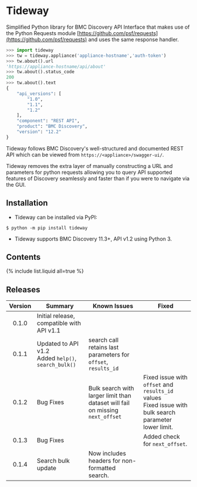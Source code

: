 # Tideway

Simplified Python library for BMC Discovery API Interface that makes use of the Python Requests module [https://github.com/psf/requests](https://github.com/psf/requests) and uses the same response handler.


```python
>>> import tideway
>>> tw = tideway.appliance('appliance-hostname','auth-token')
>>> tw.about().url
'https://appliance-hostname/api/about'
>>> tw.about().status_code
200
>>> tw.about().text
{
    "api_versions": [
        "1.0",
        "1.1",
        "1.2"
    ],
    "component": "REST API",
    "product": "BMC Discovery",
    "version": "12.2"
}
```

Tideway follows BMC Discovery's well-structured and documented REST API which can be viewed from `https://<appliance>/swagger-ui/`.

Tideway removes the extra layer of manually constructing a URL and parameters for python requests allowing you to query API supported features of Discovery seamlessly and faster than if you were to navigate via the GUI.

## Installation

- Tideway can be installed via PyPI:

```console
$ python -m pip install tideway
```

- Tideway supports BMC Discovery 11.3+, API v1.2 using Python 3.

## Contents

{% include list.liquid all=true %}

## Releases

| Version | Summary                                                | Known Issues                                                   | Fixed                          |
| :-----: | ------------------------------------------------------ | -------------------------------------------------------------- | ------------------------------ |
| 0.1.0   | Initial release, compatible with API v1.1              |                                                                |                                |
| 0.1.1   | Updated to API v1.2<br>Added `help()`, `search_bulk()` | search call retains last parameters for `offset`, `results_id` |                                |
| 0.1.2   | Bug Fixes | Bulk search with larger limit than dataset will fail on missing `next_offset` | Fixed issue with `offset` and `results_id` values<br>Fixed issue with bulk search parameter lower limit. |
| 0.1.3   | Bug Fixes                                              |                                                                | Added check for `next_offset`. |
| 0.1.4   | Search bulk update                                     | Now includes headers for non-formatted search.                 |                                |
